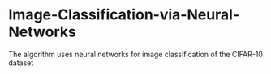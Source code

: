 # Image-Classification-via-Neural-Networks
The algorithm uses neural networks for image classification of the CIFAR-10 dataset
